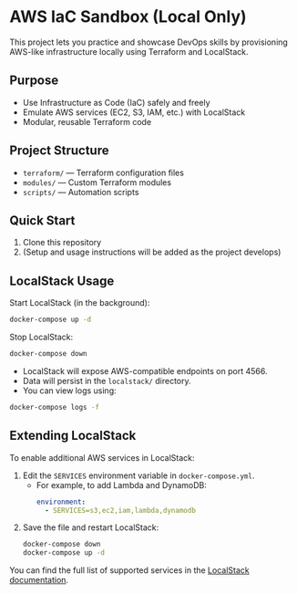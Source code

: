 # AWS IaC Sandbox (Local Only)

This project lets you practice and showcase DevOps skills by provisioning AWS-like infrastructure locally using Terraform and LocalStack.

## Purpose
- Use Infrastructure as Code (IaC) safely and freely
- Emulate AWS services (EC2, S3, IAM, etc.) with LocalStack
- Modular, reusable Terraform code

## Project Structure
- `terraform/` — Terraform configuration files
- `modules/` — Custom Terraform modules
- `scripts/` — Automation scripts

## Quick Start
1. Clone this repository
2. (Setup and usage instructions will be added as the project develops)

## LocalStack Usage

Start LocalStack (in the background):
```sh
docker-compose up -d
```

Stop LocalStack:
```sh
docker-compose down
```

- LocalStack will expose AWS-compatible endpoints on port 4566.
- Data will persist in the `localstack/` directory.
- You can view logs using:
```sh
docker-compose logs -f
```

## Extending LocalStack

To enable additional AWS services in LocalStack:

1. Edit the `SERVICES` environment variable in `docker-compose.yml`.
   - For example, to add Lambda and DynamoDB:
     ```yaml
     environment:
       - SERVICES=s3,ec2,iam,lambda,dynamodb
     ```
2. Save the file and restart LocalStack:
   ```sh
   docker-compose down
   docker-compose up -d
   ```

You can find the full list of supported services in the [LocalStack documentation](https://docs.localstack.cloud/references/aws-api-support/).